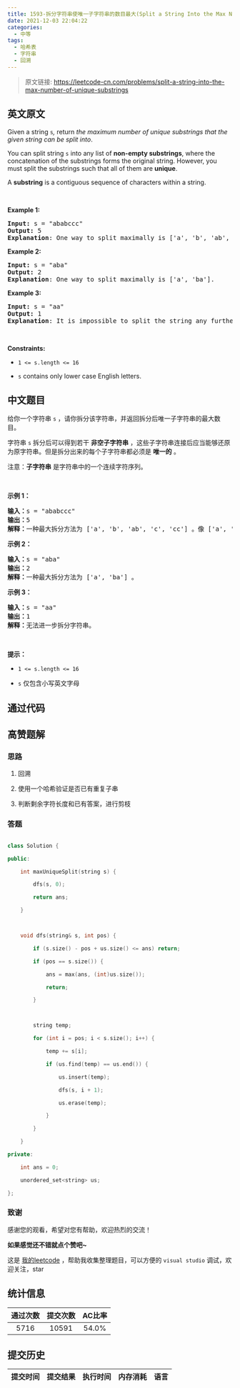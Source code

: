 ```yaml
---
title: 1593-拆分字符串使唯一子字符串的数目最大(Split a String Into the Max Number of Unique Substrings)
date: 2021-12-03 22:04:22
categories:
  - 中等
tags:
  - 哈希表
  - 字符串
  - 回溯
---
```


> 原文链接: https://leetcode-cn.com/problems/split-a-string-into-the-max-number-of-unique-substrings


## 英文原文
<div><p>Given a string&nbsp;<code>s</code><var>,</var>&nbsp;return <em>the maximum&nbsp;number of unique substrings that the given string can be split into</em>.</p>

<p>You can split string&nbsp;<code>s</code> into any list of&nbsp;<strong>non-empty substrings</strong>, where the concatenation of the substrings forms the original string.&nbsp;However, you must split the substrings such that all of them are <strong>unique</strong>.</p>

<p>A <strong>substring</strong> is a contiguous sequence of characters within a string.</p>

<p>&nbsp;</p>
<p><strong>Example 1:</strong></p>

<pre>
<strong>Input:</strong> s = &quot;ababccc&quot;
<strong>Output:</strong> 5
<strong>Explanation</strong>: One way to split maximally is [&#39;a&#39;, &#39;b&#39;, &#39;ab&#39;, &#39;c&#39;, &#39;cc&#39;]. Splitting like [&#39;a&#39;, &#39;b&#39;, &#39;a&#39;, &#39;b&#39;, &#39;c&#39;, &#39;cc&#39;] is not valid as you have &#39;a&#39; and &#39;b&#39; multiple times.
</pre>

<p><strong>Example 2:</strong></p>

<pre>
<strong>Input:</strong> s = &quot;aba&quot;
<strong>Output:</strong> 2
<strong>Explanation</strong>: One way to split maximally is [&#39;a&#39;, &#39;ba&#39;].
</pre>

<p><strong>Example 3:</strong></p>

<pre>
<strong>Input:</strong> s = &quot;aa&quot;
<strong>Output:</strong> 1
<strong>Explanation</strong>: It is impossible to split the string any further.
</pre>

<p>&nbsp;</p>
<p><strong>Constraints:</strong></p>

<ul>
	<li>
	<p><code>1 &lt;= s.length&nbsp;&lt;= 16</code></p>
	</li>
	<li>
	<p><code>s</code> contains&nbsp;only lower case English letters.</p>
	</li>
</ul>
</div>

## 中文题目
<div><p>给你一个字符串 <code>s</code> ，请你拆分该字符串，并返回拆分后唯一子字符串的最大数目。</p>

<p>字符串 <code>s</code> 拆分后可以得到若干 <strong>非空子字符串</strong> ，这些子字符串连接后应当能够还原为原字符串。但是拆分出来的每个子字符串都必须是 <strong>唯一的</strong> 。</p>

<p>注意：<strong>子字符串</strong> 是字符串中的一个连续字符序列。</p>

<p>&nbsp;</p>

<p><strong>示例 1：</strong></p>

<pre><strong>输入：</strong>s = &quot;ababccc&quot;
<strong>输出：</strong>5
<strong>解释：</strong>一种最大拆分方法为 [&#39;a&#39;, &#39;b&#39;, &#39;ab&#39;, &#39;c&#39;, &#39;cc&#39;] 。像 [&#39;a&#39;, &#39;b&#39;, &#39;a&#39;, &#39;b&#39;, &#39;c&#39;, &#39;cc&#39;] 这样拆分不满足题目要求，因为其中的 &#39;a&#39; 和 &#39;b&#39; 都出现了不止一次。
</pre>

<p><strong>示例 2：</strong></p>

<pre><strong>输入：</strong>s = &quot;aba&quot;
<strong>输出：</strong>2
<strong>解释：</strong>一种最大拆分方法为 [&#39;a&#39;, &#39;ba&#39;] 。
</pre>

<p><strong>示例 3：</strong></p>

<pre><strong>输入：</strong>s = &quot;aa&quot;
<strong>输出：</strong>1
<strong>解释：</strong>无法进一步拆分字符串。
</pre>

<p>&nbsp;</p>

<p><strong>提示：</strong></p>

<ul>
	<li>
	<p><code>1 &lt;= s.length&nbsp;&lt;= 16</code></p>
	</li>
	<li>
	<p><code>s</code> 仅包含小写英文字母</p>
	</li>
</ul>
</div>

## 通过代码
<RecoDemo>
</RecoDemo>


## 高赞题解
### 思路
1. 回溯
2. 使用一个哈希验证是否已有重复子串
3. 判断剩余字符长度和已有答案，进行剪枝

### 答题
```C++ []
class Solution {
public:
    int maxUniqueSplit(string s) {
        dfs(s, 0);
        return ans;
    }

    void dfs(string& s, int pos) {
        if (s.size() - pos + us.size() <= ans) return;
        if (pos == s.size()) {
            ans = max(ans, (int)us.size());
            return;
        }

        string temp;
        for (int i = pos; i < s.size(); i++) {
            temp += s[i];
            if (us.find(temp) == us.end()) {
                us.insert(temp);
                dfs(s, i + 1);
                us.erase(temp);
            }
        }
    }
private:
    int ans = 0;
    unordered_set<string> us;
};
```



### 致谢

感谢您的观看，希望对您有帮助，欢迎热烈的交流！  

**如果感觉还不错就点个赞吧~**

这是 [我的leetcode](https://github.com/AhJo53589/leetcode-cn) ，帮助我收集整理题目，可以方便的 `visual studio` 调试，欢迎关注，star



## 统计信息
| 通过次数 | 提交次数 | AC比率 |
| :------: | :------: | :------: |
|    5716    |    10591    |   54.0%   |

## 提交历史
| 提交时间 | 提交结果 | 执行时间 |  内存消耗  | 语言 |
| :------: | :------: | :------: | :--------: | :--------: |
